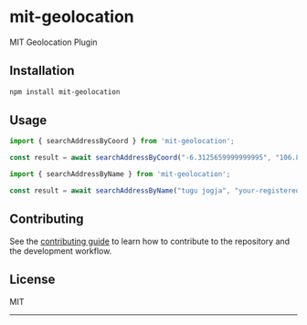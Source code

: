 # mit-geolocation

MIT Geolocation Plugin

## Installation

```sh
npm install mit-geolocation
```

## Usage


```js
import { searchAddressByCoord } from 'mit-geolocation';

const result = await searchAddressByCoord("-6.3125659999999995", "106.8620154", "your-registered-token");
```


```js
import { searchAddressByName } from 'mit-geolocation';

const result = await searchAddressByName("tugu jogja", "your-registered-token");
```


## Contributing

See the [contributing guide](CONTRIBUTING.md) to learn how to contribute to the repository and the development workflow.

## License

MIT

---